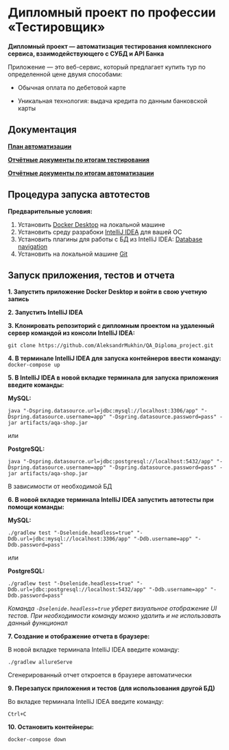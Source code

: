 # Дипломный проект по профессии «Тестировщик»
**Дипломный проект — автоматизация тестирования комплексного сервиса, взаимодействующего с СУБД и API Банка**

Приложение — это веб-сервис, который предлагает купить тур по определенной цене двумя способами:

- Обычная оплата по дебетовой карте

- Уникальная технология: выдача кредита по данным банковской карты

## Документация
**[План автоматизации](https://github.com/AleksandrMukhin/QA_Diploma_project/blob/main/documentation/Plan.md)**

**[Отчётные документы по итогам тестирования](https://github.com/AleksandrMukhin/QA_Diploma_project/blob/main/documentation/Report.md)**

**[Отчётные документы по итогам автоматизации](https://github.com/AleksandrMukhin/QA_Diploma_project/blob/main/documentation/Summary.md)**

## Процедура запуска автотестов
**Предварительные условия:**
1. Установить [Docker Desktop](https://docs.docker.com/desktop/) на локальной машине
2. Установить среду разрабоки [IntelliJ IDEA](https://www.jetbrains.com/ru-ru/idea/download/#section=windows) для вашей ОС
3. Установить плагины для работы с БД из IntelliJ IDEA: [Database navigation](https://plugins.jetbrains.com/plugin/1800-database-navigator)
4. Установить на локальной машине [Git](https://git-scm.com/book/ru/v2/%D0%92%D0%B2%D0%B5%D0%B4%D0%B5%D0%BD%D0%B8%D0%B5-%D0%A3%D1%81%D1%82%D0%B0%D0%BD%D0%BE%D0%B2%D0%BA%D0%B0-Git)

## Запуск приложения, тестов и отчета
**1. Запустить приложение Docker Desktop и войти в свою учетную запись**

**2. Запустить IntelliJ IDEA**

**3. Клонировать репозиторий с дипломным проектом на удаленный сервер командой из консоли IntelliJ IDEA:**

`git clone https://github.com/AleksandrMukhin/QA_Diploma_project.git`

**4. В терминале IntelliJ IDEA для запуска контейнеров ввести команду:** `docker-compose up`

**5. В IntelliJ IDEA в новой вкладке терминала для запуска приложения введите команды:**

**MySQL:**

`java "-Dspring.datasource.url=jdbc:mysql://localhost:3306/app" "-Dspring.datasource.username=app" "-Dspring.datasource.password=pass" -jar artifacts/aqa-shop.jar`

или

**PostgreSQL:**

`java "-Dspring.datasource.url=jdbc:postgresql://localhost:5432/app" "-Dspring.datasource.username=app" "-Dspring.datasource.password=pass" -jar artifacts/aqa-shop.jar`

В зависимости от необходимой БД

**6. В новой вкладке терминала IntelliJ IDEA запустить автотесты при помощи команды:**

**MySQL:**

`./gradlew test "-Dselenide.headless=true" "-Ddb.url=jdbc:mysql://localhost:3306/app" "-Ddb.username=app" "-Ddb.password=pass"`

или

**PostgreSQL:**

`./gradlew test "-Dselenide.headless=true" "-Ddb.url=jdbc:postgresql://localhost:5432/app" "-Ddb.username=app" "-Ddb.password=pass"`

*Команда `-Dselenide.headless=true` уберет визуальное отображение UI тестов. При необходимости команду можно удалить и не использовать данный функционал*

**7. Создание и отображение отчета в браузере:**

В новой вкладке терминала IntelliJ IDEA введите команду:

`./gradlew allureServe`

Сгенерированный отчет откроется в браузере автоматически

**9. Перезапуск приложения и тестов (для использования другой БД)**

Во вкладке терминала IntelliJ IDEA введите команду:

`Ctrl+C`

**10. Остановить контейнеры:**

`docker-compose down`


